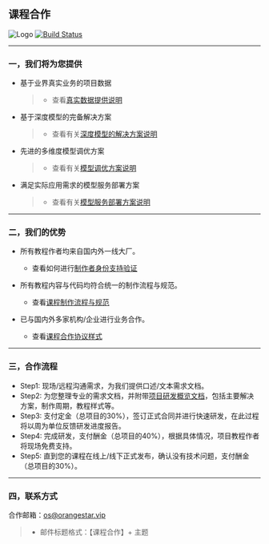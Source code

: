 ## 课程合作

![Logo](http://www.tisv.cn/img/logo.png)
[![Build Status](http://www.tisv.cn/img/badge.svg)](http://www.tisv.cn/) 

---



### 一，我们将为您提供

* 基于业界真实业务的项目数据
  > * 查看[真实数据提供说明](http://www.tisv.cn/%E7%9B%B8%E5%85%B3%E8%AF%B4%E6%98%8E/#_1)
* 基于深度模型的完备解决方案
  > * 查看有关[深度模型的解决方案说明](http://www.tisv.cn/%E7%9B%B8%E5%85%B3%E8%AF%B4%E6%98%8E/#_2)
* 先进的多维度模型调优方案
  > * 查看有关[模型调优方案说明](http://www.tisv.cn/%E7%9B%B8%E5%85%B3%E8%AF%B4%E6%98%8E/#_3)
* 满足实际应用需求的模型服务部署方案
  > * 查看有关[模型服务部署方案说明](http://www.tisv.cn/%E7%9B%B8%E5%85%B3%E8%AF%B4%E6%98%8E/#_4)

---

### 二，我们的优势

* 所有教程作者均来自国内外一线大厂。
   * 查看如何进行[制作者身份支持验证](http://www.tisv.cn/%E7%9B%B8%E5%85%B3%E8%AF%B4%E6%98%8E/#_5)

* 所有教程内容与代码均符合统一的制作流程与规范。
   * 查看[课程制作流程与规范](http://www.tisv.cn/%E8%AF%BE%E7%A8%8B%E5%88%B6%E4%BD%9C%E6%B5%81%E7%A8%8B%E4%B8%8E%E8%A7%84%E8%8C%83/)

* 已与国内外多家机构/企业进行业务合作。
   * 查看[课程合作协议样式](http://www.tisv.cn/%E8%AF%BE%E7%A8%8B%E5%90%88%E4%BD%9C%E5%8D%8F%E8%AE%AE%20.docx)

---

### 三，合作流程

* Step1: 现场/远程沟通需求，为我们提供口述/文本需求文档。
* Step2: 为您整理专业的需求文档，并附带[项目研发概览文档](http://www.tisv.cn/%E9%A1%B9%E7%9B%AE%E7%A0%94%E5%8F%91%E6%A6%82%E8%A7%88%E6%96%87%E6%A1%A3/)，包括主要解决方案，制作周期，教程样式等。
* Step3: 支付定金（总项目的30%），签订正式合同并进行快速研发，在此过程将以周为单位反馈研发进度报告。
* Step4: 完成研发，支付酬金（总项目的40%），根据具体情况，项目教程作者将现场免费支持。
* Step5: 直到您的课程在线上/线下正式发布，确认没有技术问题，支付酬金（总项目的30%）。



---

### 四，联系方式

合作邮箱：os@orangestar.vip
> * 邮件标题格式：【课程合作】+ 主题

